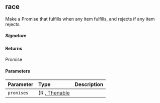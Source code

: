 ## race<R>

Make a Promise that fulfills when any item fulfills, and rejects if any item rejects.

##### Signature

#### Returns
Promise<R>

#### Parameters


| Parameter	   | Type    | Description |
|:-------------|:---------------|:------------|
| `promises`    | (R ,[ Thenable<R>](Thenable.md) |  |

